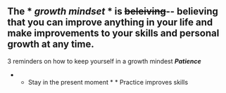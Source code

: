 ## The * *growth mindset* * is ~~beleiving~~-- believing that you can improve **anything** in your life and make improvements to your skills and personal growth at any time.

3 reminders on how to keep yourself in a growth mindest
  ***Patience*** 
  * * Stay in the present moment * *
  Practice improves skills
